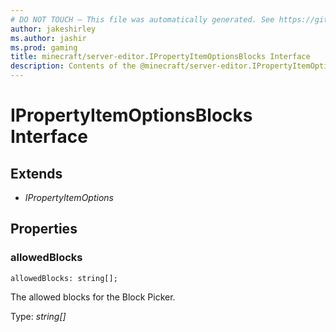 ```yaml
---
# DO NOT TOUCH — This file was automatically generated. See https://github.com/mojang/minecraftapidocsgenerator to modify descriptions, examples, etc.
author: jakeshirley
ms.author: jashir
ms.prod: gaming
title: minecraft/server-editor.IPropertyItemOptionsBlocks Interface
description: Contents of the @minecraft/server-editor.IPropertyItemOptionsBlocks class.
---
```

# IPropertyItemOptionsBlocks Interface

## Extends
- *IPropertyItemOptions*

## Properties

### **allowedBlocks**
`allowedBlocks: string[];`

The allowed blocks for the Block Picker.

Type: *string[]*
